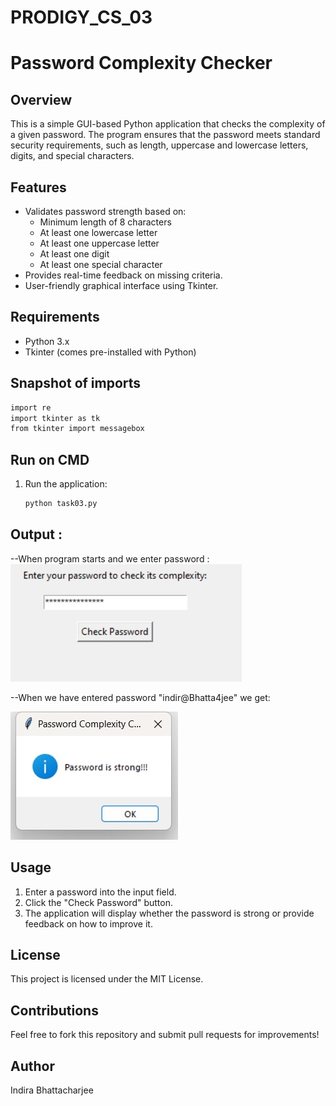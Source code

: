 # PRODIGY_CS_03
# Password Complexity Checker

## Overview
This is a simple GUI-based Python application that checks the complexity of a given password. The program ensures that the password meets standard security requirements, such as length, uppercase and lowercase letters, digits, and special characters.

## Features
- Validates password strength based on:
  - Minimum length of 8 characters
  - At least one lowercase letter
  - At least one uppercase letter
  - At least one digit
  - At least one special character
- Provides real-time feedback on missing criteria.
- User-friendly graphical interface using Tkinter.

## Requirements
- Python 3.x
- Tkinter (comes pre-installed with Python)

## Snapshot of imports 
```bash
import re
import tkinter as tk
from tkinter import messagebox
```

## Run on CMD
1. Run the application:
   ```bash
   python task03.py
   ```
## Output :

--When program starts and we enter password :
![T1](https://github.com/Indira12-gopal/PRODIGY_CS_03/blob/main/o03%20(1).jpeg)

--When we have entered password "indir@Bhatta4jee" we get:

![T2](https://github.com/Indira12-gopal/PRODIGY_CS_03/blob/main/o03%20(2).jpeg)

## Usage
1. Enter a password into the input field.
2. Click the "Check Password" button.
3. The application will display whether the password is strong or provide feedback on how to improve it.

## License
This project is licensed under the MIT License.

## Contributions
Feel free to fork this repository and submit pull requests for improvements!

## Author
Indira Bhattacharjee
